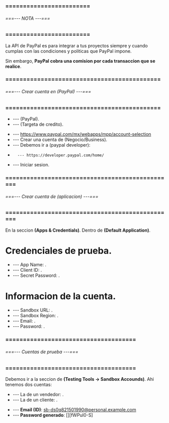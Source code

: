 ### ======================== ###
###### ===--- NOTA ---=== ######
### ======================== ###

La API de PayPal es [](gratuita) para integrar a tus proyectos siempre y cuando cumplas con las condiciones 
y politicas que PayPal impone.

Sin embargo, __PayPal cobra una comision por cada transaccion que se realice__.

### ============================================ ###
###### ===--- Crear cuenta en (PayPal) ---=== ######
### ============================================ ###

<!-- Para crear una pasarela de pagos con: -->
*	--- (PayPal).
*	--- (Targeta de credito).

<!-- Debemos ir al sitio web de (PayPal) y seguir los siguientes pasos: -->

*	--- https://www.paypal.com/mx/webapps/mpp/account-selection
*	--- Crear una cuenta de (Negocio/Business).
*	--- Debemos ir a (paypal developer): 
*		--- https://developer.paypal.com/home/
*	--- Iniciar sesion.

### ================================================ ###
###### ===--- Crear cuenta de (aplicacion) ---=== ######
### ================================================ ###

<!-- En (sandbox) son los modos de prueba. En (live) es el modo produccion.

Tenemos una aplicacion por defecto la cual podemos utilizar, o podemos crear una, (todo en modo sandbox).

Al dar 'click' a la aplicacion, nos dara la siguiente informacion: -->

En la seccion __(Apps & Credentials)__. Dentro de __(Default Application)__.

# Credenciales de prueba.

*	--- App Name: [](Nombre_De_La_Aplicacion).
*	--- Client ID: [](AR0H6JqJlWlpWue7NQwA9iUei8nNDvFx2kNG53CqgGOXGy4sFVTsyNy-tWO7qLaQD4XIwFxyTZkaCKVm).
*	--- Secret Password: [](EAuIq22SFzs5Yho8Eafy2SBQDGTy471YADgdhKXwScSM0kF1Zf348jCLClHxULR9h-HIyKs9_Y2gEp9O).

# Informacion de la cuenta.

*	--- Sandbox URL: [](https://sandbox.paypal.com).
*	--- Sandbox Region: [](MX).
*	--- Email: [](sb-t3m43x21649975@business.example.com).
*	--- Password: [](FvH#F>4A).

### ===================================== ###
###### ===--- Cuentas de prueba ---=== ######
### ===================================== ###

Debemos ir a la seccion de __(Testing Tools -> Sandbox Accounds)__. Ahi tenemos dos cuentas: 
*	--- La de un vendedor: [](Business).
*	--- La de un cliente: [](Personal).

<!-- En los tres puntitos (:) y en la opcion (View accound/Editar cuenta), podemos ver tanto el correo y 
password de cualquiera de las dos cuentas de prueba:  -->

*	--- __Email (ID)__: sb-ds0q821501990@personal.example.com
*	--- __Password generado__: [][fWPul0-S]

<!-- Lo demas se hace en el codigo. -->